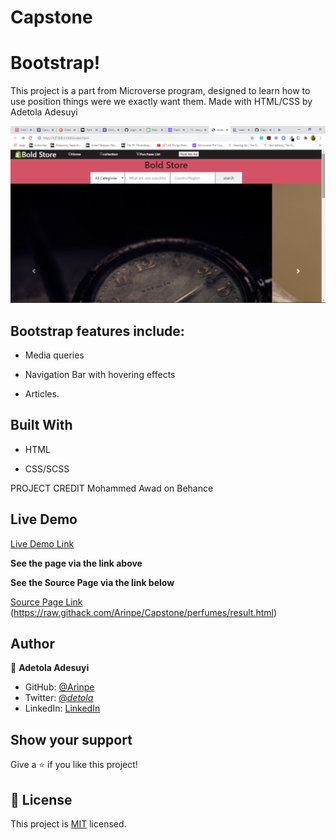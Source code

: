 # Capstone
[](https://img.shields.io/badge/Microverse-blueviolet)

# Bootstrap!

This project is a part from Microverse program, designed to learn how to use position things were we exactly want them. Made with HTML/CSS by  Adetola Adesuyi


![screenshot](/img/capstone.png)

## Bootstrap features include:

- Media queries

- Navigation Bar with hovering effects

- Articles.


## Built With

- HTML

- CSS/SCSS

PROJECT CREDIT
Mohammed Awad on Behance


## Live Demo

[Live Demo Link](https://raw.githack.com/Arinpe/Capstone/perfumes/index.html)

**See the page via the link above**

**See the Source Page via the link below**

[Source Page Link](http://127.0.0.1:5500/index.html)
        (https://raw.githack.com/Arinpe/Capstone/perfumes/result.html)

## Author

👤 **Adetola Adesuyi**

- GitHub: [@Arinpe](https://github.com/Arinpe)
- Twitter: [@_detola_](https://twitter.com/_detola_)
- LinkedIn: [LinkedIn](https://www.linkedin.com/in/adesuyi-adetola-7b4451111/)

## Show your support

Give a ⭐️ if you like this project!

## 📝 License

This project is [MIT](LICENSE) licensed.
